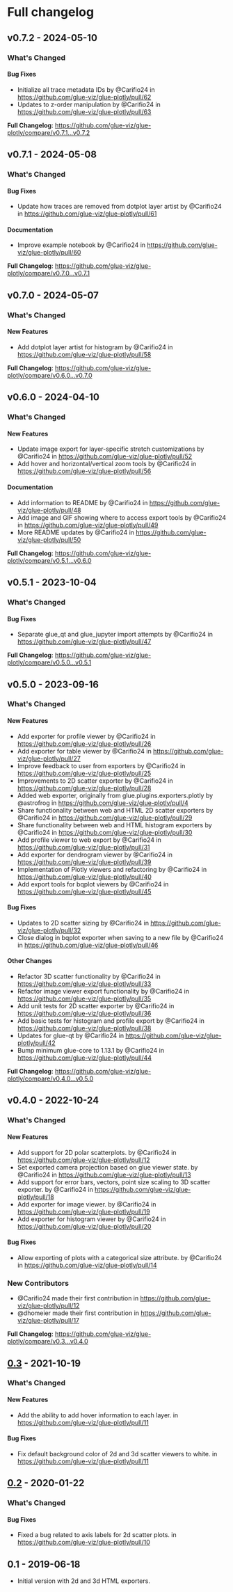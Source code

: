 # Full changelog

## v0.7.2 - 2024-05-10

<!-- Release notes generated using configuration in .github/release.yml at main -->
### What's Changed

#### Bug Fixes

* Initialize all trace metadata IDs by @Carifio24 in https://github.com/glue-viz/glue-plotly/pull/62
* Updates to z-order manipulation by @Carifio24 in https://github.com/glue-viz/glue-plotly/pull/63

**Full Changelog**: https://github.com/glue-viz/glue-plotly/compare/v0.7.1...v0.7.2

## v0.7.1 - 2024-05-08

<!-- Release notes generated using configuration in .github/release.yml at main -->
### What's Changed

#### Bug Fixes

* Update how traces are removed from dotplot layer artist by @Carifio24 in https://github.com/glue-viz/glue-plotly/pull/61

#### Documentation

* Improve example notebook by @Carifio24 in https://github.com/glue-viz/glue-plotly/pull/60

**Full Changelog**: https://github.com/glue-viz/glue-plotly/compare/v0.7.0...v0.7.1

## v0.7.0 - 2024-05-07

<!-- Release notes generated using configuration in .github/release.yml at main -->
### What's Changed

#### New Features

* Add dotplot layer artist for histogram by @Carifio24 in https://github.com/glue-viz/glue-plotly/pull/58

**Full Changelog**: https://github.com/glue-viz/glue-plotly/compare/v0.6.0...v0.7.0

## v0.6.0 - 2024-04-10

<!-- Release notes generated using configuration in .github/release.yml at main -->
### What's Changed

#### New Features

* Update image export for layer-specific stretch customizations by @Carifio24 in https://github.com/glue-viz/glue-plotly/pull/52
* Add hover and horizontal/vertical zoom tools by @Carifio24 in https://github.com/glue-viz/glue-plotly/pull/56

#### Documentation

* Add information to README by @Carifio24 in https://github.com/glue-viz/glue-plotly/pull/48
* Add image and GIF showing where to access export tools by @Carifio24 in https://github.com/glue-viz/glue-plotly/pull/49
* More README updates by @Carifio24 in https://github.com/glue-viz/glue-plotly/pull/50

**Full Changelog**: https://github.com/glue-viz/glue-plotly/compare/v0.5.1...v0.6.0

## v0.5.1 - 2023-10-04

<!-- Release notes generated using configuration in .github/release.yml at main -->
### What's Changed

#### Bug Fixes

- Separate glue_qt and glue_jupyter import attempts by @Carifio24 in https://github.com/glue-viz/glue-plotly/pull/47

**Full Changelog**: https://github.com/glue-viz/glue-plotly/compare/v0.5.0...v0.5.1

## v0.5.0 - 2023-09-16

<!-- Release notes generated using configuration in .github/release.yml at main -->
### What's Changed

#### New Features

- Add exporter for profile viewer by @Carifio24 in https://github.com/glue-viz/glue-plotly/pull/26
- Add exporter for table viewer by @Carifio24 in https://github.com/glue-viz/glue-plotly/pull/27
- Improve feedback to user from exporters by @Carifio24 in https://github.com/glue-viz/glue-plotly/pull/25
- Improvements to 2D scatter exporter by @Carifio24 in https://github.com/glue-viz/glue-plotly/pull/28
- Added web exporter, originally from glue.plugins.exporters.plotly by @astrofrog in https://github.com/glue-viz/glue-plotly/pull/4
- Share functionality between web and HTML 2D scatter exporters by @Carifio24 in https://github.com/glue-viz/glue-plotly/pull/29
- Share functionality between web and HTML histogram exporters by @Carifio24 in https://github.com/glue-viz/glue-plotly/pull/30
- Add profile viewer to web export by @Carifio24 in https://github.com/glue-viz/glue-plotly/pull/31
- Add exporter for dendrogram viewer by @Carifio24 in https://github.com/glue-viz/glue-plotly/pull/39
- Implementation of Plotly viewers and refactoring by @Carifio24 in https://github.com/glue-viz/glue-plotly/pull/40
- Add export tools for bqplot viewers by @Carifio24 in https://github.com/glue-viz/glue-plotly/pull/45

#### Bug Fixes

- Updates to 2D scatter sizing by @Carifio24 in https://github.com/glue-viz/glue-plotly/pull/32
- Close dialog in bqplot exporter when saving to a new file by @Carifio24 in https://github.com/glue-viz/glue-plotly/pull/46

#### Other Changes

- Refactor 3D scatter functionality by @Carifio24 in https://github.com/glue-viz/glue-plotly/pull/33
- Refactor image viewer export functionality by @Carifio24 in https://github.com/glue-viz/glue-plotly/pull/35
- Add unit tests for 2D scatter exporter by @Carifio24 in https://github.com/glue-viz/glue-plotly/pull/36
- Add basic tests for histogram and profile export by @Carifio24 in https://github.com/glue-viz/glue-plotly/pull/38
- Updates for glue-qt by @Carifio24 in https://github.com/glue-viz/glue-plotly/pull/42
- Bump minimum glue-core to 1.13.1 by @Carifio24 in https://github.com/glue-viz/glue-plotly/pull/44

**Full Changelog**: https://github.com/glue-viz/glue-plotly/compare/v0.4.0...v0.5.0

## v0.4.0 - 2022-10-24

<!-- Release notes generated using configuration in .github/release.yml at main -->
### What's Changed

#### New Features

- Add support for 2D polar scatterplots. by @Carifio24 in https://github.com/glue-viz/glue-plotly/pull/12
- Set exported camera projection based on glue viewer state. by @Carifio24 in https://github.com/glue-viz/glue-plotly/pull/13
- Add support for error bars, vectors, point size scaling to 3D scatter exporter. by @Carifio24 in https://github.com/glue-viz/glue-plotly/pull/18
- Add exporter for image viewer. by @Carifio24 in https://github.com/glue-viz/glue-plotly/pull/19
- Add exporter for histogram viewer by @Carifio24 in https://github.com/glue-viz/glue-plotly/pull/20

#### Bug Fixes

- Allow exporting of plots with a categorical size attribute. by @Carifio24 in https://github.com/glue-viz/glue-plotly/pull/14

### New Contributors

- @Carifio24 made their first contribution in https://github.com/glue-viz/glue-plotly/pull/12
- @dhomeier made their first contribution in https://github.com/glue-viz/glue-plotly/pull/17

**Full Changelog**: https://github.com/glue-viz/glue-plotly/compare/v0.3...v0.4.0

## [0.3](https://github.com/glue-viz/glue-plotly/compare/v0.2...v0.3) - 2021-10-19

### What's Changed

#### New Features

- Add the ability to add hover information to each layer. in https://github.com/glue-viz/glue-plotly/pull/11

#### Bug Fixes

- Fix default background color of 2d and 3d scatter viewers to white. in https://github.com/glue-viz/glue-plotly/pull/11

## [0.2](https://github.com/glue-viz/glue-plotly/releases/tag/v0.2) - 2020-01-22

### What's Changed

#### Bug Fixes

- Fixed a bug related to axis labels for 2d scatter plots. in https://github.com/glue-viz/glue-plotly/pull/10

## 0.1 - 2019-06-18

- Initial version with 2d and 3d HTML exporters.
